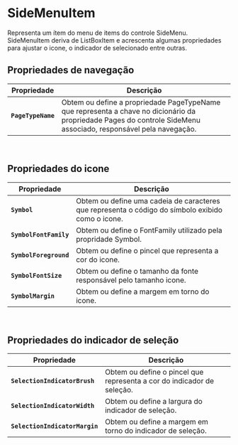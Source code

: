 ﻿# **SideMenuItem**
Representa um ítem do menu de items do controle SideMenu. SideMenuItem deriva de ListBoxItem e acrescenta algumas propriedades para ajustar o icone, o indicador de selecionado entre outras.

## Propriedades de navegação

Propriedade | Descrição
----- | ------
**`PageTypeName`** | Obtem ou define a propriedade PageTypeName que representa a chave no dicionário da propriedade Pages do controle SideMenu associado, responsável pela navegação.

<br/>

## Propriedades do icone

Propriedade | Descrição
----- | ------
**`Symbol`** | Obtem ou define uma cadeia de caracteres que representa o código do símbolo exibido como o icone.
**`SymbolFontFamily`** | Obtem ou define o FontFamily utilizado pela propridade Symbol.
**`SymbolForeground`** | Obtem ou define o pincel que representa a cor do icone.
**`SymbolFontSize`** | Obtem ou define o tamanho da fonte responsável pelo tamanho icone.
**`SymbolMargin`** | Obtem ou define a margem em torno do icone.

<br/>

## Propriedades do indicador de seleção

Propriedade | Descrição
---- | ----
**`SelectionIndicatorBrush`** | Obtem ou define o pincel que representa a cor do indicador de seleção.
**`SelectionIndicatorWidth`** | Obtem ou define a largura do indicador de seleção.
**`SelectionIndicatorMargin`** | Obtem ou define a margem em torno do indicador de seleção.
